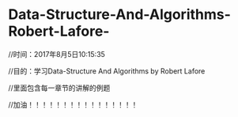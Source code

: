 # Data-Structure-And-Algorithms-Robert-Lafore-

//时间：2017年8月5日10:15:35


//目的：学习Data-Structure And Algorithms by Robert Lafore


//里面包含每一章节的讲解的例题


//加油！！！！！！！！！！！！！！！！
